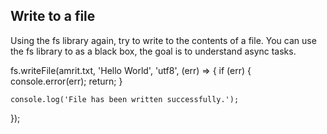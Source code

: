 ## Write to a file
Using the fs library again, try to write to the contents of a file.
You can use the fs library to as a black box, the goal is to understand async tasks.



fs.writeFile(amrit.txt, 'Hello World', 'utf8', (err) => {
    if (err) {
        console.error(err);
        return;
    }

    console.log('File has been written successfully.');
});